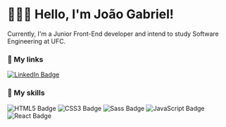 # 👨🏻‍💻 Hello, I'm João Gabriel!

Currently, I'm a Junior Front-End developer and intend to study Software Engineering at UFC.

### 🔗 My links

[![LinkedIn Badge](https://img.shields.io/badge/linkedin%20-%230077B5.svg?&style=for-the-badge&logo=linkedin&logoColor=white)](https://www.linkedin.com/in/joaogabriel-sg/)

### 🚀 My skills

![HTML5 Badge](https://img.shields.io/badge/HTML5-E34F26?style=for-the-badge&logo=html5&logoColor=white)
![CSS3 Badge](https://img.shields.io/badge/CSS3-1572B6?style=for-the-badge&logo=css3&logoColor=white)
![Sass Badge](https://img.shields.io/badge/Sass-CC6699?style=for-the-badge&logo=sass&logoColor=white)
![JavaScript Badge](https://img.shields.io/badge/JavaScript-323330?style=for-the-badge&logo=javascript&logoColor=F7DF1E)
![React Badge](https://img.shields.io/badge/react%20-%2320232a.svg?&style=for-the-badge&logo=react&logoColor=%2361DAFB)
